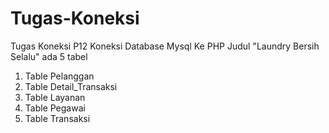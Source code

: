 # Tugas-Koneksi
Tugas Koneksi P12
Koneksi Database Mysql Ke PHP Judul "Laundry Bersih Selalu"
ada 5 tabel
1. Table Pelanggan
2. Table Detail_Transaksi
3. Table Layanan
4. Table Pegawai
5. Table Transaksi
